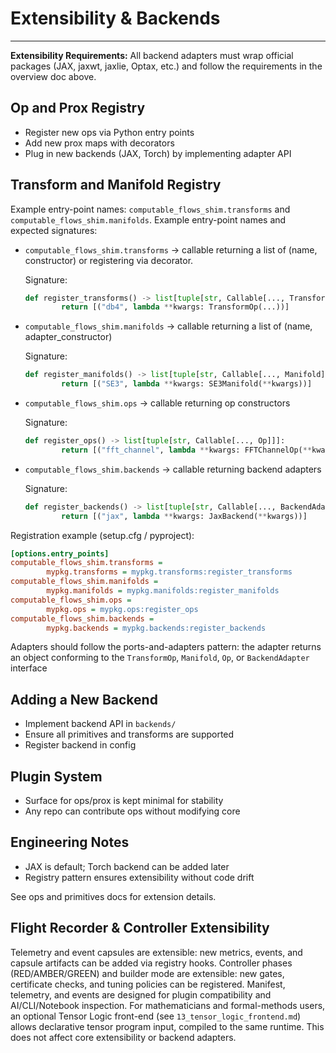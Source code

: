 
# Extensibility & Backends

---
**Extensibility Requirements:**
All backend adapters must wrap official packages (JAX, jaxwt, jaxlie, Optax, etc.) and follow the requirements in the overview doc above.

## Op and Prox Registry
- Register new ops via Python entry points
- Add new prox maps with decorators
- Plug in new backends (JAX, Torch) by implementing adapter API

## Transform and Manifold Registry

Example entry-point names: `computable_flows_shim.transforms` and `computable_flows_shim.manifolds`.
Example entry-point names and expected signatures:

- `computable_flows_shim.transforms` -> callable returning a list of (name, constructor) or registering via decorator.

	Signature:
	```python
	def register_transforms() -> list[tuple[str, Callable[..., TransformOp]]]:
			return [("db4", lambda **kwargs: TransformOp(...))]
	```

- `computable_flows_shim.manifolds` -> callable returning a list of (name, adapter_constructor)

	Signature:
	```python
	def register_manifolds() -> list[tuple[str, Callable[..., Manifold]]]:
			return [("SE3", lambda **kwargs: SE3Manifold(**kwargs))]
	```

- `computable_flows_shim.ops` -> callable returning op constructors

	Signature:
	```python
	def register_ops() -> list[tuple[str, Callable[..., Op]]]:
			return [("fft_channel", lambda **kwargs: FFTChannelOp(**kwargs))]
	```

- `computable_flows_shim.backends` -> callable returning backend adapters

	Signature:
	```python
	def register_backends() -> list[tuple[str, Callable[..., BackendAdapter]]]:
			return [("jax", lambda **kwargs: JaxBackend(**kwargs))]
	```

Registration example (setup.cfg / pyproject):

```ini
[options.entry_points]
computable_flows_shim.transforms =
		mypkg.transforms = mypkg.transforms:register_transforms
computable_flows_shim.manifolds =
		mypkg.manifolds = mypkg.manifolds:register_manifolds
computable_flows_shim.ops =
		mypkg.ops = mypkg.ops:register_ops
computable_flows_shim.backends =
		mypkg.backends = mypkg.backends:register_backends
```

Adapters should follow the ports-and-adapters pattern: the adapter returns an object conforming to the `TransformOp`, `Manifold`, `Op`, or `BackendAdapter` interface

## Adding a New Backend
- Implement backend API in `backends/`
- Ensure all primitives and transforms are supported
- Register backend in config

## Plugin System
- Surface for ops/prox is kept minimal for stability
- Any repo can contribute ops without modifying core

## Engineering Notes
- JAX is default; Torch backend can be added later
- Registry pattern ensures extensibility without code drift


See ops and primitives docs for extension details.

## Flight Recorder & Controller Extensibility
Telemetry and event capsules are extensible: new metrics, events, and capsule artifacts can be added via registry hooks.
Controller phases (RED/AMBER/GREEN) and builder mode are extensible: new gates, certificate checks, and tuning policies can be registered.
Manifest, telemetry, and events are designed for plugin compatibility and AI/CLI/Notebook inspection.
For mathematicians and formal-methods users, an optional Tensor Logic front-end (see `13_tensor_logic_frontend.md`) allows declarative tensor program input, compiled to the same runtime. This does not affect core extensibility or backend adapters.